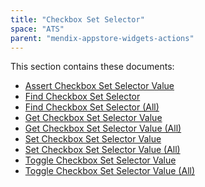 ```yaml
---
title: "Checkbox Set Selector"
space: "ATS" 
parent: "mendix-appstore-widgets-actions"
---
```


This section contains these documents:

* [Assert Checkbox Set Selector Value]()
* [Find Checkbox Set Selector]()
* [Find Checkbox Set Selector (All)]()
* [Get Checkbox Set Selector Value]()
* [Get Checkbox Set Selector Value (All)]()
* [Set Checkbox Set Selector Value]()
* [Set Checkbox Set Selector Value (All)]()
* [Toggle Checkbox Set Selector Value]()
* [Toggle Checkbox Set Selector Value (All)]()
